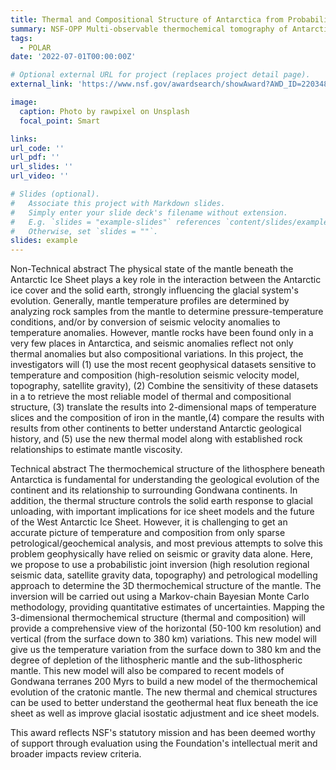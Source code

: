 ```yaml
---
title: Thermal and Compositional Structure of Antarctica from Probabilistic Joint Inversion of Seismic, Gravity, and Topography Data and Petrological Modelling
summary: NSF-OPP Multi-observable thermochemical tomography of Antarctica (2022-2024) $191,601.00
tags:
  - POLAR
date: '2022-07-01T00:00:00Z'

# Optional external URL for project (replaces project detail page).
external_link: 'https://www.nsf.gov/awardsearch/showAward?AWD_ID=2203487&HistoricalAwards=false'

image:
  caption: Photo by rawpixel on Unsplash
  focal_point: Smart

links:  
url_code: ''
url_pdf: ''
url_slides: ''
url_video: ''

# Slides (optional).
#   Associate this project with Markdown slides.
#   Simply enter your slide deck's filename without extension.
#   E.g. `slides = "example-slides"` references `content/slides/example-slides.md`.
#   Otherwise, set `slides = ""`.
slides: example
---
```


Non-Technical abstract
The physical state of the mantle beneath the Antarctic Ice Sheet plays a key role in the interaction between the Antarctic ice cover and the solid earth, strongly influencing the glacial system's evolution. Generally, mantle temperature profiles are determined by analyzing rock samples from the mantle to determine pressure-temperature conditions, and/or by conversion of seismic velocity anomalies to temperature anomalies. However, mantle rocks have been found only in a very few places in Antarctica, and seismic anomalies reflect not only thermal anomalies but also compositional variations. In this project, the investigators will (1) use the most recent geophysical datasets sensitive to temperature and composition (high-resolution seismic velocity model, topography, satellite gravity), (2) Combine the sensitivity of these datasets in a to retrieve the most reliable model of thermal and compositional structure, (3) translate the results into 2-dimensional maps of temperature slices and the composition of iron in the mantle,(4) compare the results with results from other continents to better understand Antarctic geological history, and (5) use the new thermal model along with established rock relationships to estimate mantle viscosity. 


Technical abstract 
The thermochemical structure of the lithosphere beneath Antarctica is fundamental for understanding the geological evolution of the continent and its relationship to surrounding Gondwana continents. In addition, the thermal structure controls the solid earth response to glacial unloading, with important implications for ice sheet models and the future of the West Antarctic Ice Sheet. However, it is challenging to get an accurate picture of temperature and composition from only sparse petrological/geochemical analysis, and most previous attempts to solve this problem geophysically have relied on seismic or gravity data alone. Here, we propose to use a probabilistic joint inversion (high resolution regional seismic data, satellite gravity data, topography) and petrological modelling approach to determine the 3D thermochemical structure of the mantle. The inversion will be carried out using a Markov-chain Bayesian Monte Carlo methodology, providing quantitative estimates of uncertainties. Mapping the 3-dimensional thermochemical structure (thermal and composition) will provide a comprehensive view of the horizontal (50-100 km resolution) and vertical (from the surface down to 380 km) variations. This new model will give us the temperature variation from the surface down to 380 km and the degree of depletion of the lithospheric mantle and the sub-lithospheric mantle. This new model will also be compared to recent models of Gondwana terranes 200 Myrs to build a new model of the thermochemical evolution of the cratonic mantle. The new thermal and chemical structures can be used to better understand the geothermal heat flux beneath the ice sheet as well as improve glacial isostatic adjustment and ice sheet models.

This award reflects NSF's statutory mission and has been deemed worthy of support through evaluation using the Foundation's intellectual merit and broader impacts review criteria.
